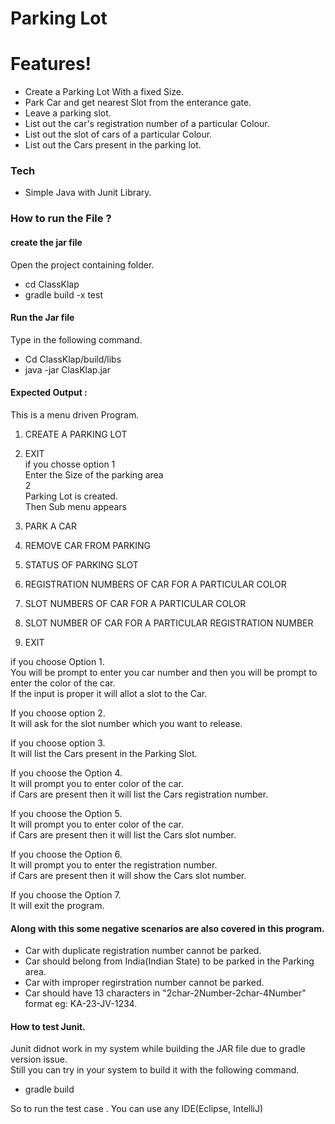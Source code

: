 # Parking Lot
# Features!
  - Create a Parking Lot With a fixed Size.
  - Park Car and get nearest Slot from the enterance gate.
  - Leave a parking slot.
  - List out the car's registration number of a particular Colour.
  - List out the slot of cars of a particular Colour.
  - List out the Cars present in the parking lot.

### Tech
- Simple Java with Junit Library.

### How to run the File ? 
#### create the jar file
Open the project containing folder.
- cd ClassKlap
- gradle build -x test
#### Run the Jar file
Type in the following command.
- Cd ClassKlap/build/libs
- java -jar ClasKlap.jar

#### Expected Output :
This is a menu driven Program.
1. CREATE A PARKING LOT
2. EXIT  
if you chosse option 1  
Enter the Size of the parking area  
2  
Parking Lot is created.  
Then Sub menu appears  
  
1. PARK A CAR
  
2. REMOVE CAR FROM PARKING

3. STATUS OF PARKING SLOT

4. REGISTRATION NUMBERS OF CAR FOR A PARTICULAR COLOR

5. SLOT NUMBERS OF CAR FOR A PARTICULAR COLOR  
6. SLOT NUMBER OF CAR FOR A PARTICULAR REGISTRATION NUMBER  
7. EXIT  
  
if you choose Option 1.  
You will be prompt to enter you car number and then you will be prompt to enter the color of the car.  
If the input is proper it will allot a slot to the Car.  
  
If you choose option 2.  
It will ask for the slot number which you want to release.  
  
If you choose option 3.  
It will list the Cars present in the Parking Slot.  
  
If you choose the Option 4.  
It will prompt you to enter color of the car.  
if Cars are present then it will list the Cars registration number.  
  
If you choose the Option 5.  
It will prompt you to enter color of the car.  
if Cars are present then it will list the Cars slot number.  
  
If you choose the Option 6.  
It will prompt you to enter the registration number.  
if Cars are present then it will show the Cars slot number.  
  
If you choose the Option 7.  
It will exit the program.  

#### Along with this some negative scenarios are also covered in this program.
- Car with duplicate registration number cannot be parked.
- Car should belong from India(Indian State) to be parked in the Parking area.
- Car with improper regirstration number cannot be parked.
- Car should have 13 characters in "2char-2Number-2char-4Number" format eg: KA-23-JV-1234.


#### How to test Junit.
Junit didnot work in my system while building the JAR file due to gradle version issue.  
Still you can try in your system to build it with the following command.  
- gradle build

So to run the test case . You can use any IDE(Eclipse, IntelliJ)  
